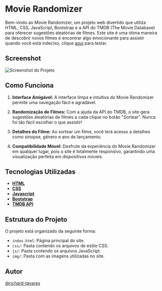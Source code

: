 # Movie Randomizer

Bem-vindo ao Movie Randomizer, um projeto web divertido que utiliza HTML, CSS, JavaScript, Bootstrap e a API do TMDB (The Movie Database) para oferecer sugestões aleatórias de filmes. Este site é uma ótima maneira de descobrir novos filmes e encontrar algo emocionante para assistir quando você está indeciso, clique [aqui](https://richard-tavares.github.io/movie-randomizer/) para testar.

## Screenshot

![Screenshot do Projeto](screenshot.png)

## Como Funciona

1. **Interface Amigável:** A interface limpa e intuitiva do Movie Randomizer permite uma navegação fácil e agradável.

2. **Randomização de Filmes:** Com a ajuda da API do TMDB, o site gera sugestões aleatórias de filmes a cada clique no botão "Sortear". Nunca foi tão fácil escolher o que assistir!

3. **Detalhes do Filme:** Ao sortear um filme, você terá acesso a detalhes como sinopse, gênero e ano de lançamento.

4. **Compatibilidade Móvel:** Desfrute da experiência do Movie Randomizer em qualquer lugar, pois o site é totalmente responsivo, garantindo uma visualização perfeita em dispositivos móveis.

## Tecnologias Utilizadas

- **[HTML](https://developer.mozilla.org/pt-BR/docs/Web/HTML)**
- **[CSS](https://developer.mozilla.org/pt-BR/docs/Web/CSS)**
- **[Javascript](https://developer.mozilla.org/pt-BR/docs/Web/JavaScript)**
- **[Bootstrap](https://getbootstrap.com/docs/)**
- **[TMDB API](https://developer.themoviedb.org/docs/)**

## Estrutura do Projeto

O projeto está organizado da seguinte forma:
- `index.html`: Página principal do site.
- `css/`: Pasta contendo os arquivos de estilo CSS.
- `js/`: Pasta contendo os arquivos JavaScript.
- `img/`: Pasta com as imagens utilizadas no site.

## Autor

[@richard-tavares](https://github.com/richard-tavares)
